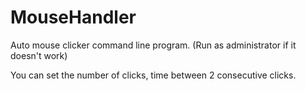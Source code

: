 # MouseHandler
Auto mouse clicker command line program. (Run as administrator if it doesn't work)

You can set the number of clicks, time between 2 consecutive clicks.
